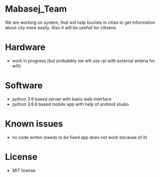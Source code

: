 # Mabasej_Team
We are working on system, that will help tourists in cities to get information about city more easily. Also it will be usefull for citizens.

# Hardware
- work in progress (but probabbly we will use rpi with external antena for wifi)

# Software
- python 3.9 based server with basic web interface
- python 3.8.6 based mobile app with help of android studio

# Known issues
- no code writen (needs to be fixed app does not work because of it)

# License
- MIT license
